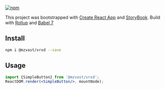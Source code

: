 
[![npm](https://img.shields.io/npm/v/@mzvast/vrxd.svg)](https://github.com/mzvast/vrxd/tree/master)

This project was bootstrapped with [Create React App](https://github.com/facebook/create-react-app) and [StoryBook](https://github.com/storybooks/storybook).
Build with [Rollup](https://github.com/rollup/rollup) and [Babel 7](https://github.com/babel/babel)

## Install
```bash
npm i @mzvast/vrxd --save
```

## Usage
```jsx
import {SimpleButton} from '@mzvast/vrxd';
ReactDOM.render(<SimpleButton/>, mountNode);
```